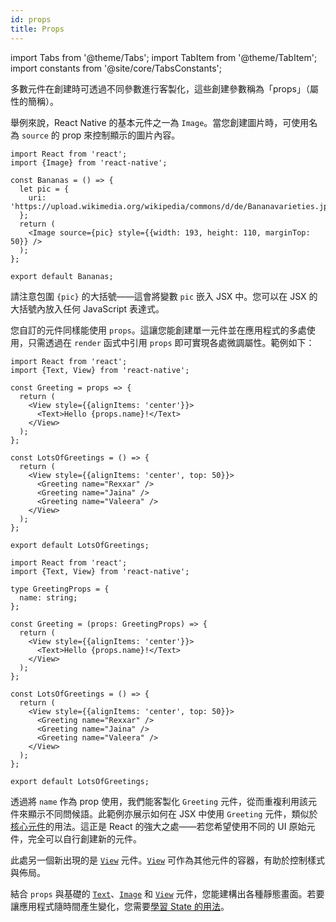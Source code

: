 ```yaml
---
id: props
title: Props
---
```


import Tabs from '@theme/Tabs'; import TabItem from '@theme/TabItem'; import constants from '@site/core/TabsConstants';

多數元件在創建時可透過不同參數進行客製化，這些創建參數稱為「props」（屬性的簡稱）。

舉例來說，React Native 的基本元件之一為 `Image`。當您創建圖片時，可使用名為 `source` 的 prop 來控制顯示的圖片內容。

```SnackPlayer name=Props
import React from 'react';
import {Image} from 'react-native';

const Bananas = () => {
  let pic = {
    uri: 'https://upload.wikimedia.org/wikipedia/commons/d/de/Bananavarieties.jpg',
  };
  return (
    <Image source={pic} style={{width: 193, height: 110, marginTop: 50}} />
  );
};

export default Bananas;
```

請注意包圍 `{pic}` 的大括號——這會將變數 `pic` 嵌入 JSX 中。您可以在 JSX 的大括號內放入任何 JavaScript 表達式。

您自訂的元件同樣能使用 `props`。這讓您能創建單一元件並在應用程式的多處使用，只需透過在 `render` 函式中引用 `props` 即可實現各處微調屬性。範例如下：

<Tabs groupId="language" queryString defaultValue={constants.defaultSnackLanguage} values={constants.snackLanguages}>
<TabItem value="javascript">

```SnackPlayer name=Props&ext=js
import React from 'react';
import {Text, View} from 'react-native';

const Greeting = props => {
  return (
    <View style={{alignItems: 'center'}}>
      <Text>Hello {props.name}!</Text>
    </View>
  );
};

const LotsOfGreetings = () => {
  return (
    <View style={{alignItems: 'center', top: 50}}>
      <Greeting name="Rexxar" />
      <Greeting name="Jaina" />
      <Greeting name="Valeera" />
    </View>
  );
};

export default LotsOfGreetings;
```

</TabItem>
<TabItem value="typescript">

```SnackPlayer name=Props&ext=tsx
import React from 'react';
import {Text, View} from 'react-native';

type GreetingProps = {
  name: string;
};

const Greeting = (props: GreetingProps) => {
  return (
    <View style={{alignItems: 'center'}}>
      <Text>Hello {props.name}!</Text>
    </View>
  );
};

const LotsOfGreetings = () => {
  return (
    <View style={{alignItems: 'center', top: 50}}>
      <Greeting name="Rexxar" />
      <Greeting name="Jaina" />
      <Greeting name="Valeera" />
    </View>
  );
};

export default LotsOfGreetings;
```

</TabItem>
</Tabs>

透過將 `name` 作為 prop 使用，我們能客製化 `Greeting` 元件，從而重複利用該元件來顯示不同問候語。此範例亦展示如何在 JSX 中使用 `Greeting` 元件，類似於[核心元件](intro-react-native-components)的用法。這正是 React 的強大之處——若您希望使用不同的 UI 原始元件，完全可以自行創建新的元件。

此處另一個新出現的是 [`View`](view.md) 元件。[`View`](view.md) 可作為其他元件的容器，有助於控制樣式與佈局。

結合 `props` 與基礎的 [`Text`](text.md)、[`Image`](image.md) 和 [`View`](view.md) 元件，您能建構出各種靜態畫面。若要讓應用程式隨時間產生變化，您需要[學習 State 的用法](state.md)。